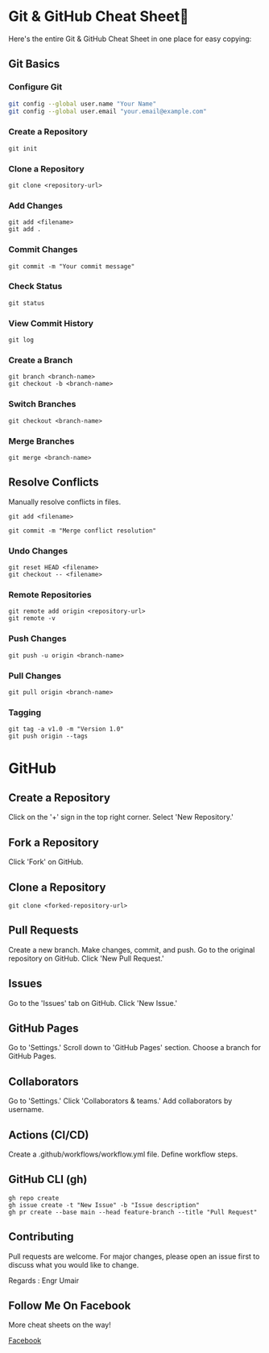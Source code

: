 # Git & GitHub Cheat Sheet🚀
Here's the entire Git & GitHub Cheat Sheet in one place for easy copying:
## Git Basics


### Configure Git
```bash
git config --global user.name "Your Name"
git config --global user.email "your.email@example.com"
```
### Create a Repository
```
git init
```
### Clone a Repository
```
git clone <repository-url>
```
### Add Changes
```
git add <filename>
git add .
```
### Commit Changes
```
git commit -m "Your commit message"
```

### Check Status
```
git status
```

### View Commit History
```
git log
```

### Create a Branch
```
git branch <branch-name>
git checkout -b <branch-name>
```
### Switch Branches
```
git checkout <branch-name>
```
### Merge Branches
```
git merge <branch-name>
```
## Resolve Conflicts
Manually resolve conflicts in files.
```
git add <filename>
```
```
git commit -m "Merge conflict resolution"
```
### Undo Changes
```
git reset HEAD <filename>
git checkout -- <filename>
```

### Remote Repositories
```
git remote add origin <repository-url>
git remote -v
```

### Push Changes
```
git push -u origin <branch-name>
```

### Pull Changes
```
git pull origin <branch-name>
```

### Tagging
```
git tag -a v1.0 -m "Version 1.0"
git push origin --tags
```
# GitHub
## Create a Repository
Click on the '+' sign in the top right corner.
Select 'New Repository.'
## Fork a Repository
Click 'Fork' on GitHub.
## Clone a Repository
```
git clone <forked-repository-url>
```
## Pull Requests
Create a new branch.
Make changes, commit, and push.
Go to the original repository on GitHub.
Click 'New Pull Request.'
## Issues
Go to the 'Issues' tab on GitHub.
Click 'New Issue.'
## GitHub Pages
Go to 'Settings.'
Scroll down to 'GitHub Pages' section.
Choose a branch for GitHub Pages.
## Collaborators
Go to 'Settings.'
Click 'Collaborators & teams.'
Add collaborators by username.
## Actions (CI/CD)
Create a .github/workflows/workflow.yml file.
Define workflow steps.
## GitHub CLI (gh)
```
gh repo create
gh issue create -t "New Issue" -b "Issue description"
gh pr create --base main --head feature-branch --title "Pull Request"

```


## Contributing

Pull requests are welcome. For major changes, please open an issue first
to discuss what you would like to change.

Regards : Engr Umair
## Follow Me On Facebook
More cheat sheets on the way!

[Facebook](https://www.facebook.com/umair.choudhary.9494/)

